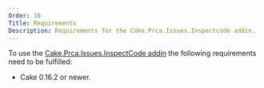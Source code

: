 ```yaml
---
Order: 10
Title: Requirements
Description: Requirements for the Cake.Prca.Issues.Inspectcode addin.
---
```

To use the [Cake.Prca.Issues.InspectCode addin] the following requirements need to be fulfilled:

* Cake 0.16.2 or newer.

[Cake.Prca.Issues.InspectCode addin]: https://www.nuget.org/packages/Cake.Prca.Issues.InspectCode